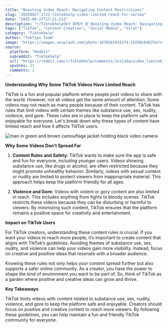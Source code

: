 ```yaml
---
title: "Boosting Video Reach: Navigating Content Restrictions"
slug: "20250827-1721-Tiktokhelp-video-limited-reach-for-variou"
date: "2025-08-27T17:21:21Z"
description: "r/Tiktokhelp에서 화제가 된 Boosting Video Reach: Navigating Content Restrictions에 대한 깊이 있는 분석과 인사이트"
tags: ["TikTok", "Content Creation", "Social Media", "Viral"]
category: "Tiktokhelp"
author: "TokTips Team"
image: "https://images.unsplash.com/photo-1676565415274-15550cb4b75e?crop=entropy&cs=tinysrgb&fit=max&fm=jpg&ixid=M3w3OTU0NDF8MHwxfHNlYXJjaHwzMXx8Y29udGVudHxlbnwxfDB8fHwxNzU2MzE1MjcxfDA&ixlib=rb-4.1.0&q=80&w=1080"
source:
  platform: "Reddit"
  subreddit: "Tiktokhelp"
  url: "https://reddit.com/r/Tiktokhelp/comments/1n1jo0a/video_limited_reach_for_various_reason_substance/"
  upvotes: 21
  comments: 1
---
```


**Understanding Why Some TikTok Videos Have Limited Reach**

TikTok is a fun and popular platform where people post videos to share with the world. However, not all videos get the same amount of attention. Some videos may not reach as many people because of their content. TikTok has rules that limit videos with certain themes like substance use, sex, nudity, violence, and gore. These rules are in place to keep the platform safe and enjoyable for everyone. Let's break down why these types of content have limited reach and how it affects TikTok users.

![man in green and brown camouflage jacket holding black video camera](https://images.unsplash.com/photo-1601506521937-0121a7fc2a6b?crop=entropy&cs=tinysrgb&fit=max&fm=jpg&ixid=M3w3OTU0NDF8MHwxfHNlYXJjaHwyMnx8dmlkZW98ZW58MXwwfHx8MTc1NjMxNTI3Mnww&ixlib=rb-4.1.0&q=80&w=1080)

**Why Some Videos Don't Spread Far**

1. **Content Rules and Safety:** TikTok wants to make sure the app is safe and fun for everyone, including younger users. Videos showing substance use, like drugs or alcohol, are often restricted because they might promote unhealthy behavior. Similarly, videos with sexual content or nudity are limited to protect viewers from inappropriate material. This approach helps keep the platform friendly for all ages.

2. **Violence and Gore:** Videos with violent or gory content are also limited in reach. This includes anything from fights to bloody scenes. TikTok restricts these videos because they can be disturbing or harmful to viewers. By minimizing such content, TikTok ensures that the platform remains a positive space for creativity and entertainment.

**Impact on TikTok Users**

For TikTok creators, understanding these content rules is crucial. If you want your videos to reach more people, it’s important to create content that aligns with TikTok’s guidelines. Avoiding themes of substance use, sex, nudity, and violence can help your videos gain more visibility. Instead, focus on creative and positive ideas that resonate with a broader audience.

Knowing these rules not only helps your content spread further but also supports a safer online community. As a creator, you have the power to shape the kind of environment you want to be part of. So, think of TikTok as a garden where positive and creative ideas can grow and thrive.

**Key Takeaways**

TikTok limits videos with content related to substance use, sex, nudity, violence, and gore to keep the platform safe and enjoyable. Creators should focus on positive and creative content to reach more viewers. By following these guidelines, you can help maintain a fun and friendly TikTok community for everyone.